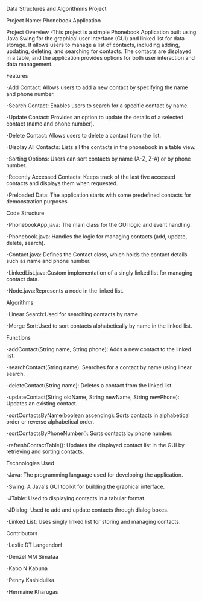 Data Structures and Algorithmns Project

Project Name: Phonebook Application


Project Overview
-This project is a simple Phonebook Application built using Java Swing for the graphical user interface (GUI) and linked list for data storage. It allows users to manage a list of contacts, including adding, updating, deleting, and searching for contacts. The contacts are displayed in a table, and the application provides options for both user interaction and data management.


Features

-Add Contact: Allows users to add a new contact by specifying the name and phone number.

-Search Contact: Enables users to search for a specific contact by name.

-Update Contact: Provides an option to update the details of a selected contact (name and phone number).

-Delete Contact: Allows users to delete a contact from the list.

-Display All Contacts: Lists all the contacts in the phonebook in a table view.

-Sorting Options: Users can sort contacts by name (A-Z, Z-A) or by phone number.

-Recently Accessed Contacts: Keeps track of the last five accessed contacts and displays them when requested.

-Preloaded Data: The application starts with some predefined contacts for demonstration purposes.


Code Structure

-PhonebookApp.java: The main class for the GUI logic and event handling.

-Phonebook.java: Handles the logic for managing contacts (add, update, delete, search).

-Contact.java: Defines the Contact class, which holds the contact details such as name and phone number.

-LinkedList.java:Custom implementation of a singly linked list for managing contact data.

-Node.java:Represents a node in the linked list.


Algorithms

-Linear Search:Used for searching contacts by name.

-Merge Sort:Used to sort contacts alphabetically by name in the linked list.


Functions

-addContact(String name, String phone): Adds a new contact to the linked list.

-searchContact(String name): Searches for a contact by name using linear search.

-deleteContact(String name): Deletes a contact from the linked list.

-updateContact(String oldName, String newName, String newPhone): Updates an existing contact.

-sortContactsByName(boolean ascending): Sorts contacts in alphabetical order or reverse alphabetical order.

-sortContactsByPhoneNumber(): Sorts contacts by phone number.

-refreshContactTable(): Updates the displayed contact list in the GUI by retrieving and sorting contacts.


Technologies Used

-Java: The programming language used for developing the application.

-Swing: A Java's GUI toolkit for building the graphical interface.

-JTable: Used to displaying contacts in a tabular format.

-JDialog: Used to add and update contacts through dialog boxes.

-Linked List: Uses singly linked list for storing and managing contacts.


Contributors

-Leslie DT Langendorf

-Denzel MM Simataa

-Kabo N Kabuna

-Penny Kashidulika

-Hermaine Kharugas

